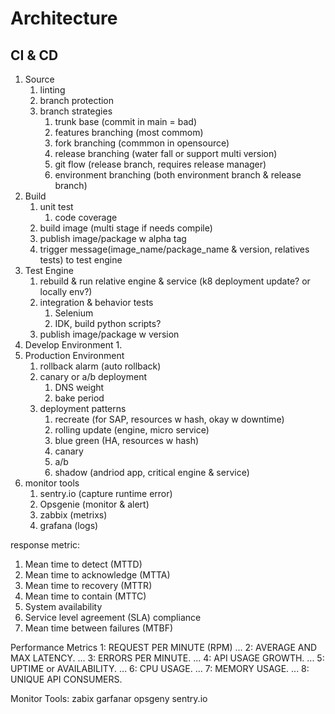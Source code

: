 # Architecture

## CI & CD
1. Source
   1. linting
   2. branch protection
   3. branch strategies
      1. trunk base (commit in main = bad)
      2. features branching (most commom)
      3. fork branching (commmon in opensource)
      4. release branching (water fall or support multi version)
      5. git flow (release branch, requires release manager)
      6. environment branching (both environment branch & release branch)
2. Build
   1. unit test
      1. code coverage
   2. build image (multi stage if needs compile)
   3. publish image/package w alpha tag
   4. trigger message(image_name/package_name & version, relatives tests) to test engine
3. Test Engine
   1. rebuild & run relative engine & service (k8 deployment update? or locally env?)
   2. integration & behavior tests
      1. Selenium
      2. IDK, build python scripts?
   3. publish image/package w version
4. Develop Environment
   1. 
5. Production Environment
   1. rollback alarm (auto rollback)
   2. canary or a/b deployment
      1. DNS weight
      2. bake period
   3. deployment patterns
      1. recreate (for SAP, resources w hash, okay w downtime)
      2. rolling update (engine, micro service)
      3. blue green (HA, resources w hash)
      4. canary
      5. a/b
      6. shadow (andriod app, critical engine & service)
6. monitor tools
    1. sentry.io (capture runtime error)
    2. Opsgenie (monitor & alert)
    3. zabbix (metrixs)
    4. grafana (logs)

response metric:
1. Mean time to detect (MTTD)
2. Mean time to acknowledge (MTTA)
3. Mean time to recovery (MTTR)
4. Mean time to contain (MTTC)
5. System availability
6. Service level agreement (SLA) compliance
7. Mean time between failures (MTBF)

Performance Metrics
1: REQUEST PER MINUTE (RPM) ...
2: AVERAGE AND MAX LATENCY. ...
3: ERRORS PER MINUTE. ...
4: API USAGE GROWTH. ...
5: UPTIME or AVAILABILITY. ...
6: CPU USAGE. ...
7: MEMORY USAGE. ...
8: UNIQUE API CONSUMERS.

Monitor Tools:
zabix
garfanar
opsgeny
sentry.io
